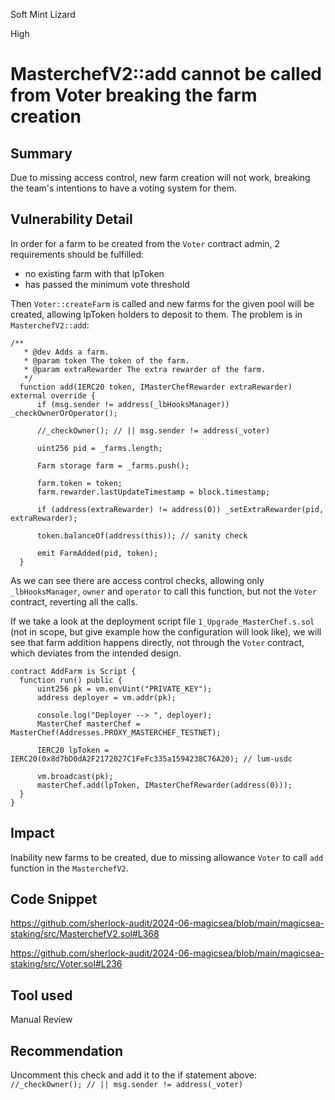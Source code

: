 Soft Mint Lizard

High

# MasterchefV2::add cannot be called from Voter breaking the farm creation

## Summary

Due to missing access control, new farm creation will not work, breaking the team's intentions to have a voting system for them.

## Vulnerability Detail

In order for a farm to be created from the `Voter` contract admin, 2 requirements should be fulfilled:

- no existing farm with that lpToken
- has passed the minimum vote threshold

Then `Voter::createFarm` is called and new farms for the given pool will be created, allowing lpToken holders to deposit to them. The problem is in `MasterchefV2::add`:

```solidity
/**
   * @dev Adds a farm.
   * @param token The token of the farm.
   * @param extraRewarder The extra rewarder of the farm.
   */
  function add(IERC20 token, IMasterChefRewarder extraRewarder) external override {
      if (msg.sender != address(_lbHooksManager)) _checkOwnerOrOperator();

      //_checkOwner(); // || msg.sender != address(_voter)

      uint256 pid = _farms.length;

      Farm storage farm = _farms.push();

      farm.token = token;
      farm.rewarder.lastUpdateTimestamp = block.timestamp;

      if (address(extraRewarder) != address(0)) _setExtraRewarder(pid, extraRewarder);

      token.balanceOf(address(this)); // sanity check

      emit FarmAdded(pid, token);
  }
```

As we can see there are access control checks, allowing only `_lbHooksManager`, `owner` and `operator` to call this function, but not the `Voter` contract, reverting all the calls.

If we take a look at the deployment script file `1_Upgrade_MasterChef.s.sol` (not in scope, but give example how the configuration will look like), we will see that farm addition happens directly, not through the `Voter` contract, which deviates from the intended design.

```solidity
contract AddFarm is Script {
  function run() public {
      uint256 pk = vm.envUint("PRIVATE_KEY");
      address deployer = vm.addr(pk);

      console.log("Deployer --> ", deployer);
      MasterChef masterChef = MasterChef(Addresses.PROXY_MASTERCHEF_TESTNET);

      IERC20 lpToken = IERC20(0x8d7bD0dA2F2172027C1FeFc335a1594238C76A20); // lum-usdc

      vm.broadcast(pk);
      masterChef.add(lpToken, IMasterChefRewarder(address(0)));
  }
}
```

## Impact

Inability new farms to be created, due to missing allowance `Voter` to call `add` function in the `MasterchefV2`.

## Code Snippet

https://github.com/sherlock-audit/2024-06-magicsea/blob/main/magicsea-staking/src/MasterchefV2.sol#L368

https://github.com/sherlock-audit/2024-06-magicsea/blob/main/magicsea-staking/src/Voter.sol#L236

## Tool used

Manual Review

## Recommendation

Uncomment this check and add it to the if statement above: `//_checkOwner(); // || msg.sender != address(_voter)`